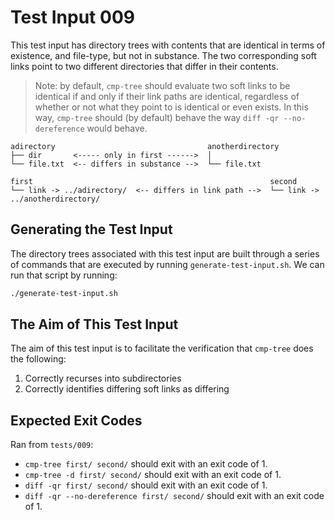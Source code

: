 # Test Input 009

This test input has directory trees with contents that are identical in terms
of existence, and file-type, but not in substance. The two corresponding soft
links point to two different directories that differ in their contents.

> Note: by default, `cmp-tree` should evaluate two soft links to be identical
> if and only if their link paths are identical, regardless of whether or not
> what they point to is identical or even exists. In this way, `cmp-tree`
> should (by default) behave the way `diff -qr --no-dereference` would behave.

```
adirectory                                  anotherdirectory
├── dir       <----- only in first ------>  │
└── file.txt  <-- differs in substance -->  └── file.txt
```
```
first                                                     second
└── link -> ../adirectory/  <-- differs in link path -->  └── link -> ../anotherdirectory/
```

## Generating the Test Input

The directory trees associated with this test input are built through a series
of commands that are executed by running `generate-test-input.sh`. We can run
that script by running:

```bash
./generate-test-input.sh
```

## The Aim of This Test Input

The aim of this test input is to facilitate the verification that `cmp-tree`
does the following:
1. Correctly recurses into subdirectories
2. Correctly identifies differing soft links as differing

## Expected Exit Codes

Ran from `tests/009`:

* `cmp-tree first/ second/` should exit with an exit code of 1.
* `cmp-tree -d first/ second/` should exit with an exit code of 1.
* `diff -qr first/ second/` should exit with an exit code of 1.
* `diff -qr --no-dereference first/ second/` should exit with an exit code of 1.
